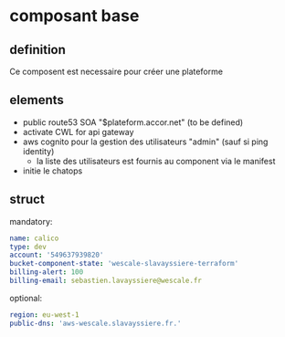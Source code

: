 # composant base

## definition

Ce composent est necessaire pour créer une plateforme

## elements

- public route53 SOA "$plateform.accor.net" (to be defined)
- activate CWL for api gateway
- aws cognito pour la gestion des utilisateurs "admin" (sauf si ping identity)
  - la liste des utilisateurs est fournis au component via le manifest
- initie le chatops

## struct

mandatory:

```yaml
name: calico
type: dev
account: '549637939820'
bucket-component-state: 'wescale-slavayssiere-terraform'
billing-alert: 100
billing-email: sebastien.lavayssiere@wescale.fr
```

optional:

```yaml
region: eu-west-1
public-dns: 'aws-wescale.slavayssiere.fr.'
```
